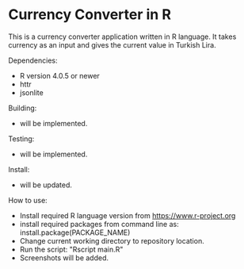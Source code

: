 
# Currency Converter in R

This is a currency converter application written in R language. It takes currency as an input and gives the current value in Turkish Lira. 

Dependencies:
- R version 4.0.5 or newer
- httr
- jsonlite

Building:
- will be implemented.

Testing:
- will be implemented.

Install:
- will be updated.

How to use:
- Install required R language version from https://www.r-project.org
- install required packages from command line as:
install.package(PACKAGE_NAME)
- Change current working directory to repository location.
- Run the script: "Rscript main.R"
- Screenshots will be added.
